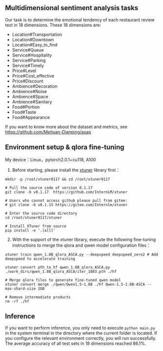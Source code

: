 ## **Multidimensional sentiment analysis tasks**

Our task is to determine the emotional tendency of each restaurant review text in 18 dimensions. These 18 dimensions are:
- Location#Transportation
- Location#Downtown
- Location#Easy_to_find
- Service#Queue
- Service#Hospitality
- Service#Parking
- Service#Timely
- Price#Level
- Price#Cost_effective
- Price#Discount
- Ambience#Decoration
- Ambience#Noise
- Ambience#Space
- Ambience#Sanitary
- Food#Portion
- Food#Taste
- Food#Appearance

If you want to know more about the dataset and metrics, see https://github.com/Meituan-Dianping/asap

## **Environment setup & qlora fine-tuning**

My device：Linux，pytorch2.0.1+cu118, A100

1. Before starting, please install the [xtuner](https://github.com/InternLM/tutorial/blob/main/xtuner/README.md) library first：
```cd ~
mkdir -p /root/xtuner0117 && cd /root/xtuner0117

# Pull the source code of version 0.1.17
git clone -b v0.1.17  https://github.com/InternLM/xtuner

# Users who cannot access github please pull from gitee:
# git clone -b v0.1.15 https://gitee.com/Internlm/xtuner

# Enter the source code directory
cd /root/xtuner0117/xtuner

# Install XTuner from source
pip install -e '.[all]'
```
2. With the support of the xtuner library, execute the following fine-tuning instructions to merge the qlora and qwen model configuration files：
```
xtuner train qwen_1.8B_qlora_ASCA.py --deepspeed deepspeed_zero2 # Add deepspeed to accelerate training

xtuner convert pth_to_hf qwen_1.8B_qlora_ASCA.py
./work_dirs/qwen_1.8B_qlora_ASCA/iter_1803.pth ./hf

# Merge qlora files to generate fine-tuned qwen model
xtuner convert merge ./qwen/Qwen1.5-1.8B ./hf Qwen-1.5-1.8B-ASCA --max-shard-size 2GB

# Remove intermediate products
rm -rf ./hf
```

## **Inference**

If you want to perform inference, you only need to execute  `python main.py` in the system terminal in the directory where the current folder is located. If you configure the relevant environment correctly, you will run successfully.
The average accuracy of all test sets in 18 dimensions reached 86.1%.

